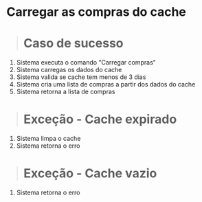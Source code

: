 # Carregar as compras do cache

> # Caso de sucesso
1. Sistema executa o comando "Carregar compras"
2. Sistema carregas os dados do cache
3. Sistema valida se cache tem menos de 3 dias
4. Sistema cria uma lista de compras a partir dos dados do cache
5. Sistema retorna a lista de compras

> # Exceção - Cache expirado
1. Sistema limpa o cache
2. Sistema retorna o erro

> # Exceção - Cache vazio
1. Sistema retorna o erro